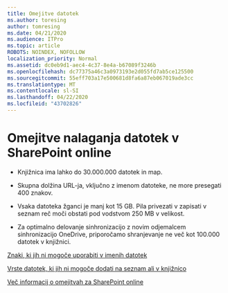 ```yaml
---
title: Omejitve datotek
ms.author: toresing
author: tomresing
ms.date: 04/21/2020
ms.audience: ITPro
ms.topic: article
ROBOTS: NOINDEX, NOFOLLOW
localization_priority: Normal
ms.assetid: dc0eb9d1-aec4-4c37-8e4a-b67089f3246b
ms.openlocfilehash: dc77375a46c3a0973193e2d055fd7ab5ce125500
ms.sourcegitcommit: 55eff703a17e500681d8fa6a87eb067019ade3cc
ms.translationtype: MT
ms.contentlocale: sl-SI
ms.lasthandoff: 04/22/2020
ms.locfileid: "43702826"
---
```

# <a name="file-upload-limits-in-sharepoint-online"></a>Omejitve nalaganja datotek v SharePoint online

- Knjižnica ima lahko do 30.000.000 datotek in map.
    
- Skupna dolžina URL-ja, vključno z imenom datoteke, ne more presegati 400 znakov.
    
- Vsaka datoteka žganci je manj kot 15 GB. Pila privezati v zapisati v seznam reč moči obstati pod vodstvom 250 MB v velikost.
    
- Za optimalno delovanje sinhronizacijo z novim odjemalcem sinhronizacijo OneDrive, priporočamo shranjevanje ne več kot 100.000 datotek v knjižnici. 
    
[Znaki, ki jih ni mogoče uporabiti v imenih datotek](https://go.microsoft.com/fwlink/?linkid=866430)
  
[Vrste datotek, ki jih ni mogoče dodati na seznam ali v knjižnico](https://go.microsoft.com/fwlink/?linkid=273757)
  
[Več informacij o omejitvah za SharePoint online](https://go.microsoft.com/fwlink/?linkid=271273)
  

